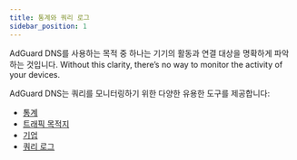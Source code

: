 ```yaml
---
title: 통계와 쿼리 로그
sidebar_position: 1
---
```


AdGuard DNS를 사용하는 목적 중 하나는 기기의 활동과 연결 대상을 명확하게 파악하는 것입니다. Without this clarity, there’s no way to monitor the activity of your devices.

AdGuard DNS는 쿼리를 모니터링하기 위한 다양한 유용한 도구를 제공합니다:

- [통계](/private-dns/statistics-and-log/statistics.md)
- [트래픽 목적지](/private-dns/statistics-and-log/traffic-destination.md)
- [기업](/private-dns/statistics-and-log/companies.md)
- [쿼리 로그](/private-dns/statistics-and-log/query-log.md)
